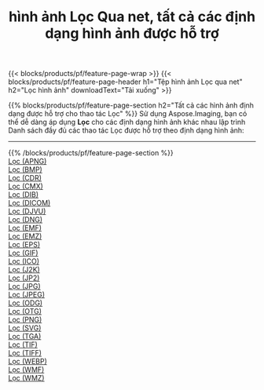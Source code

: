﻿---
title: hình ảnh Lọc Qua net, tất cả các định dạng hình ảnh được hỗ trợ 
weight: 3920
url: /vi/net/filter 
lang: vi
langdirlevel: 2
locales: zh-hans,ja,it,ru,de,es,fr,nl,id,lt,pl,pt,vi,tr,ko,zh-hant,ar,hi,th,sv,cs,uk,he
description: Sử dụng Aspose.Imaging, bạn có thể dễ dàng Lọc hình ảnh qua net
---

{{< blocks/products/pf/feature-page-wrap >}}
{{< blocks/products/pf/feature-page-header h1="Tệp hình ảnh Lọc qua net" h2="Lọc hình ảnh" downloadText="Tải xuống" >}}


{{% blocks/products/pf/feature-page-section  h2="Tất cả các hình ảnh định dạng được hỗ trợ cho thao tác Lọc" %}}
Sử dụng Aspose.Imaging, bạn có thể dễ dàng áp dụng **Lọc** cho các định dạng hình ảnh khác nhau lập trình
<br/>
Danh sách đầy đủ các thao tác Lọc được hỗ trợ theo định dạng hình ảnh:
<hr/>
{{% /blocks/products/pf/feature-page-section %}}
<div class="container-fluid productfamilypage bg-gray">
    <div class="convertypes bg-gray agp-content section">
        <div class="container">
		<div class="row other-converters">
		    <div class='col-md-2 other-converter remove-lp remove-rp'><a href="/imaging/vi/net/filter/apng" >Lọc (APNG)</a></div><div class='col-md-2 other-converter remove-lp remove-rp'><a href="/imaging/vi/net/filter/bmp" >Lọc (BMP)</a></div><div class='col-md-2 other-converter remove-lp remove-rp'><a href="/imaging/vi/net/filter/cdr" >Lọc (CDR)</a></div><div class='col-md-2 other-converter remove-lp remove-rp'><a href="/imaging/vi/net/filter/cmx" >Lọc (CMX)</a></div><div class='col-md-2 other-converter remove-lp remove-rp'><a href="/imaging/vi/net/filter/dib" >Lọc (DIB)</a></div><div class='col-md-2 other-converter remove-lp remove-rp'><a href="/imaging/vi/net/filter/dicom" >Lọc (DICOM)</a></div><div class='col-md-2 other-converter remove-lp remove-rp'><a href="/imaging/vi/net/filter/djvu" >Lọc (DJVU)</a></div><div class='col-md-2 other-converter remove-lp remove-rp'><a href="/imaging/vi/net/filter/dng" >Lọc (DNG)</a></div><div class='col-md-2 other-converter remove-lp remove-rp'><a href="/imaging/vi/net/filter/emf" >Lọc (EMF)</a></div><div class='col-md-2 other-converter remove-lp remove-rp'><a href="/imaging/vi/net/filter/emz" >Lọc (EMZ)</a></div><div class='col-md-2 other-converter remove-lp remove-rp'><a href="/imaging/vi/net/filter/eps" >Lọc (EPS)</a></div><div class='col-md-2 other-converter remove-lp remove-rp'><a href="/imaging/vi/net/filter/gif" >Lọc (GIF)</a></div><div class='col-md-2 other-converter remove-lp remove-rp'><a href="/imaging/vi/net/filter/ico" >Lọc (ICO)</a></div><div class='col-md-2 other-converter remove-lp remove-rp'><a href="/imaging/vi/net/filter/j2k" >Lọc (J2K)</a></div><div class='col-md-2 other-converter remove-lp remove-rp'><a href="/imaging/vi/net/filter/jp2" >Lọc (JP2)</a></div><div class='col-md-2 other-converter remove-lp remove-rp'><a href="/imaging/vi/net/filter/jpg" >Lọc (JPG)</a></div><div class='col-md-2 other-converter remove-lp remove-rp'><a href="/imaging/vi/net/filter/jpeg" >Lọc (JPEG)</a></div><div class='col-md-2 other-converter remove-lp remove-rp'><a href="/imaging/vi/net/filter/odg" >Lọc (ODG)</a></div><div class='col-md-2 other-converter remove-lp remove-rp'><a href="/imaging/vi/net/filter/otg" >Lọc (OTG)</a></div><div class='col-md-2 other-converter remove-lp remove-rp'><a href="/imaging/vi/net/filter/png" >Lọc (PNG)</a></div><div class='col-md-2 other-converter remove-lp remove-rp'><a href="/imaging/vi/net/filter/svg" >Lọc (SVG)</a></div><div class='col-md-2 other-converter remove-lp remove-rp'><a href="/imaging/vi/net/filter/tga" >Lọc (TGA)</a></div><div class='col-md-2 other-converter remove-lp remove-rp'><a href="/imaging/vi/net/filter/tif" >Lọc (TIF)</a></div><div class='col-md-2 other-converter remove-lp remove-rp'><a href="/imaging/vi/net/filter/tiff" >Lọc (TIFF)</a></div><div class='col-md-2 other-converter remove-lp remove-rp'><a href="/imaging/vi/net/filter/webp" >Lọc (WEBP)</a></div><div class='col-md-2 other-converter remove-lp remove-rp'><a href="/imaging/vi/net/filter/wmf" >Lọc (WMF)</a></div><div class='col-md-2 other-converter remove-lp remove-rp'><a href="/imaging/vi/net/filter/wmz" >Lọc (WMZ)</a></div>
                </div>
        </div>
    </div>
</div>
<br/>
